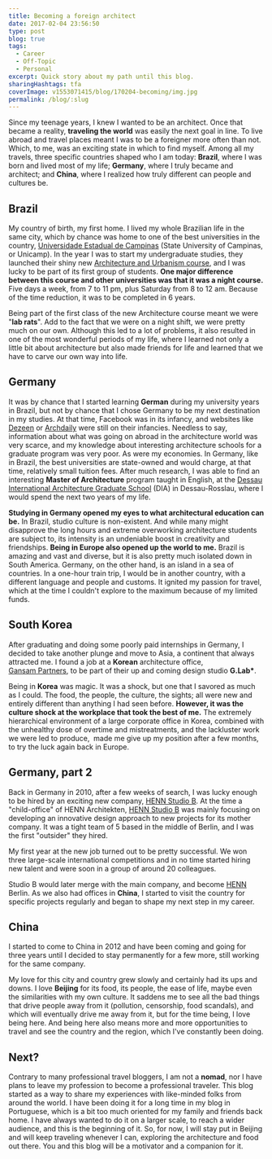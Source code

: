 ```yaml
---
title: Becoming a foreign architect
date: 2017-02-04 23:56:50
type: post
blog: true
tags:
  - Career
  - Off-Topic
  - Personal
excerpt: Quick story about my path until this blog.
sharingHashtags: tfa
coverImage: v1553071415/blog/170204-becoming/img.jpg
permalink: /blog/:slug
---
```


Since my teenage years, I knew I wanted to be an architect. Once that became a reality, **traveling the world** was easily the next goal in line. To live abroad and travel places meant I was to be a foreigner more often than not. Which, to me, was an exciting state in which to find myself. Among all my travels, three specific countries shaped who I am today: **Brazil**, where I was born and lived most of my life; **Germany**, where I truly became and architect; and **China**, where I realized how truly different can people and cultures be.

## Brazil

My country of birth, my first home. I lived my whole Brazilian life in the same city, which by chance was home to one of the best universities in the country, [Universidade Estadual de Campinas](http://www.unicamp.br/) (State University of Campinas, or Unicamp). In the year I was to start my undergraduate studies, they launched their shiny new [Architecture and Urbanism course](http://www.fec.unicamp.br/itf/index_1.php?pg=59.php&dpto=10&secaoGeral=9), and I was lucky to be part of its first group of students. **One major difference between this course and other universities was that it was a night course.** Five days a week, from 7 to 11 pm, plus Saturday from 8 to 12 am. Because of the time reduction, it was to be completed in 6 years.

<captioned-image alt="Friends forever: part of the first class of the Architecture course at our university, in a trip to Brasilia" caption="Friends forever: part of the first class of the Architecture course at our university, in a trip to Brasilia (I'm the first on the right, followed by Fili, Nanci, Didi, Fran, Higuchi and Dudu standing)" imgFile="v1553071403/blog/170204-becoming/3003_1088024294462_7689642_n.jpg" />

Being part of the first class of the new Architecture course meant we were "**lab rats**". Add to the fact that we were on a night shift, we were pretty much on our own. Although this led to a lot of problems, it also resulted in one of the most wonderful periods of my life, where I learned not only a little bit about architecture but also made friends for life and learned that we have to carve our own way into life.

## Germany

It was by chance that I started learning **German** during my university years in Brazil, but not by chance that I chose Germany to be my next destination in my studies. At that time, Facebook was in its infancy, and websites like [Dezeen](https://www.dezeen.com) or [Archdaily](http://www.archdaily.com) were still on their infancies. Needless to say, information about what was going on abroad in the architecture world was very scarce, and my knowledge about interesting architecture schools for a graduate program was very poor. As were my economies. In Germany, like in Brazil, the best universities are state-owned and would charge, at that time, relatively small tuition fees. After much research, I was able to find an interesting **Master of Architecture** program taught in English, at the [Dessau International Architecture Graduate School](https://www.afg.hs-anhalt.de/maa/) (DIA) in Dessau-Rosslau, where I would spend the next two years of my life.

<captioned-image alt="Our studio group on a visit to Le Corbu's Ronchamp" caption="Our studio group on a visit to Le Corbu's Ronchamp" imgFile="v1553071427/blog/170204-becoming/IMG_1658.jpg" />

**Studying in Germany opened my eyes to what architectural education can be.** In Brazil, studio culture is non-existent. And while many might disapprove the long hours and extreme overworking architecture students are subject to, its intensity is an undeniable boost in creativity and friendships. **Being in Europe also opened up the world to me.** Brazil is amazing and vast and diverse, but it is also pretty much isolated down in South America. Germany, on the other hand, is an island in a sea of countries. In a one-hour train trip, I would be in another country, with a different language and people and customs. It ignited my passion for travel, which at the time I couldn't explore to the maximum because of my limited funds.

<captioned-image alt="My first visit to the Alps in Switzerland during a studio trip." caption="My first visit to the Alps in Switzerland during a studio trip." imgFile="v1553071521/blog/170204-becoming/IMG_1568.jpg" />

## South Korea

After graduating and doing some poorly paid internships in Germany, I decided to take another plunge and move to Asia, a continent that always attracted me. I found a job at a **Korean** architecture office, [Gansam](http://www.gansam.com)[ Partners](#), to be part of their up and coming design studio **G.Lab\***.

<captioned-image alt="The G.Lab* team at Gansam Partners. Yes, I had to work in a suit and tie every single day." caption="The G.Lab* team at Gansam Partners. Yes, I had to work in a suit and tie every single day." imgFile="v1553071404/blog/170204-becoming/27002_417123087106_1014529_n.jpg" />

Being in **Korea** was magic. It was a shock, but one that I savored as much as I could. The food, the people, the culture, the sights; all were new and entirely different than anything I had seen before. **However, it was the culture shock at the workplace that took the best of me.** The extremely hierarchical environment of a large corporate office in Korea, combined with the unhealthy dose of overtime and mistreatments, and the lackluster work we were led to produce,  made me give up my position after a few months, to try the luck again back in Europe.

## Germany, part 2

Back in Germany in 2010, after a few weeks of search, I was lucky enough to be hired by an exciting new company, [HENN Studio B](http://www.archdaily.com/tag/henn-studio-b). At the time a "child-office" of HENN Architekten, [HENN Studio B](http://www.archdaily.com/tag/henn-studio-b) was mainly focusing on developing an innovative design approach to new projects for its mother company. It was a tight team of 5 based in the middle of Berlin, and I was the first "outsider" they hired.

<captioned-image alt="My first business card." caption="My first business card." imgFile="v1553071420/blog/170204-becoming/l_2592_1936_EA28A8C4-9F40-4AF7-B8BB-55102AEF889D.jpg" />

My first year at the new job turned out to be pretty successful. We won three large-scale international competitions and in no time started hiring new talent and were soon in a group of around 20 colleagues.

<captioned-image alt="Our office space in Alexanderplatz" caption="Our office space in Alexanderplatz" imgFile="v1553071416/blog/170204-becoming/studiobpanorama-e1489313746754.jpg" />

Studio B would later merge with the main company, and become [HENN](http://henn.com) Berlin. As we also had offices in **China**, I started to visit the country for specific projects regularly and began to shape my next step in my career.

## China

I started to come to China in 2012 and have been coming and going for three years until I decided to stay permanently for a few more, still working for the same company.

<captioned-image alt="During one of our recent office trips to Chengdu, in the Sichuan Province." caption="During one of our recent office trips to Chengdu, in the Sichuan Province." imgFile="v1553071415/blog/170204-becoming/img.jpg" />

My love for this city and country grew slowly and certainly had its ups and downs. I love **Beijing** for its food, its people, the ease of life, maybe even the similarities with my own culture. It saddens me to see all the bad things that drive people away from it (pollution, censorship, food scandals), and which will eventually drive me away from it, but for the time being, I love being here. And being here also means more and more opportunities to travel and see the country and the region, which I've constantly been doing.

## Next?

Contrary to many professional travel bloggers, I am not a **nomad**, nor I have plans to leave my profession to become a professional traveler. This blog started as a way to share my experiences with like-minded folks from around the world. I have been doing it for a long time in my blog in Portuguese, which is a bit too much oriented for my family and friends back home. I have always wanted to do it on a larger scale, to reach a wider audience, and this is the beginning of it. So, for now, I will stay put in Beijing and will keep traveling whenever I can, exploring the architecture and food out there. You and this blog will be a motivator and a companion for it.
